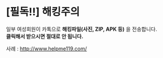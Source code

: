 # [필독!!] 해킹주의
일부 여성회원이 카톡으로 **해킹파일(사진, ZIP, APK 등)** 을 전송합니다.    
**클릭해서 받으시면 절대로 안 됩니다.**  

   

사례 : <http://www.helpme119.com/>  
